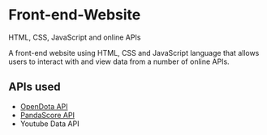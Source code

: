 # Front-end-Website
HTML, CSS, JavaScript and online APIs


 A front-end website using HTML, CSS and JavaScript language that allows users to interact with and view data from a number of online APIs. 
 
 
 
 ## APIs used
 * [OpenDota API](https://docs.opendota.com/)
 * [PandaScore API](https://pandascore.co/)
 * Youtube Data API

